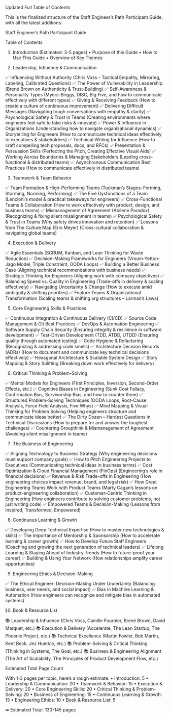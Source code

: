 Updated Full Table of Contents

This is the finalized structure of the Staff Engineer’s Path Participant Guide, with all the latest additions.

Staff Engineer’s Path Participant Guide

Table of Contents

1. Introduction (Estimated: 3-5 pages)
    •   Purpose of this Guide
    •   How to Use This Guide
    •   Overview of Key Themes

2. Leadership, Influence & Communication

✅ Influencing Without Authority (Chris Voss – Tactical Empathy, Mirroring, Labeling, Calibrated Questions)
✅ The Power of Vulnerability in Leadership (Brené Brown on Authenticity & Trust-Building)
✅ Self-Awareness & Personality Types (Myers-Briggs, DISC, Big Five, and how to communicate effectively with different types)
✅ Giving & Receiving Feedback (How to create a culture of continuous improvement)
✅ Delivering Difficult Messages (Navigating tough conversations with empathy & clarity)
✅ Psychological Safety & Trust in Teams (Creating environments where engineers feel safe to take risks & innovate)
✅ Power & Influence in Organizations (Understanding how to navigate organizational dynamics)
✅ Storytelling for Engineers (How to communicate technical ideas effectively to executives & stakeholders)
✅ Technical Writing for Influence (How to craft compelling tech proposals, docs, and RFCs)
✅ Presentation & Persuasion Skills (Perfecting the Pitch, Creating Effective Visual Aids)
✅ Working Across Boundaries & Managing Stakeholders (Leading cross-functional & distributed teams)
✅ Asynchronous Communication Best Practices (How to communicate effectively in distributed teams)


3. Teamwork & Team Behavior

✅ Team Formation & High-Performing Teams (Tuckman’s Stages: Forming, Storming, Norming, Performing)
✅ The Five Dysfunctions of a Team (Lencioni’s model & practical takeaways for engineers)
✅ Cross-Functional Teams & Collaboration (How to work effectively with product, design, and business teams)
✅ Mismanagement of Agreement (Abilene Paradox) (Recognizing & fixing silent misalignment in teams)
✅ Psychological Safety & Trust in Teams (Why safety drives innovation and retention)
✅ Lessons from The Culture Map (Erin Meyer) (Cross-cultural collaboration & navigating global teams)

4. Execution & Delivery

✅ Agile Essentials (SCRUM, Kanban, and Lean Thinking for Waste Reduction)
✅ Decision-Making Frameworks for Engineers (Vroom-Yetton-Jago Model, Triple Constraint, OODA Loops)
✅ Building a Better Business Case (Aligning technical recommendations with business needs)
✅ Strategic Thinking for Engineers (Aligning work with company objectives)
✅ Balancing Speed vs. Quality in Engineering (Trade-offs in delivery & scaling effectively)
✅ Navigating Uncertainty & Change (How to execute amid ambiguity & shifting priorities)
✅ Feature Teams & Organizational Transformation (Scaling teams & shifting org structures – Larman’s Laws)

5. Core Engineering Skills & Practices

✅ Continuous Integration & Continuous Delivery (CI/CD)
✅ Source Code Management & Git Best Practices
✅ DevOps & Automation Engineering
✅ Software Supply Chain Security (Ensuring integrity & resilience in software development)
✅ Test-Driven Development (TDD, ATDD, UTDD) (Ensuring quality through automated testing)
✅ Code Hygiene & Refactoring (Recognizing & addressing code smells)
✅ Architecture Decision Records (ADRs) (How to document and communicate key technical decisions effectively)
✅ Hexagonal Architecture & Scalable System Design
✅ Story Mapping & Story Splitting (Breaking down work effectively for delivery)

6. Critical Thinking & Problem-Solving

✅ Mental Models for Engineers (First Principles, Inversion, Second-Order Effects, etc.)
✅ Cognitive Biases in Engineering (Sunk Cost Fallacy, Confirmation Bias, Survivorship Bias, and how to counter them)
✅ Structured Problem-Solving Techniques (OODA Loops, Root-Cause Analysis, Force Field Analysis, Five Whys)
✅ Mind Mapping & Visual Thinking for Problem Solving (Helping engineers structure and communicate ideas better)
✅ The Dirty Dozen – Hardest Questions in Technical Discussions (How to prepare for and answer the toughest challenges)
✅ Countering Groupthink & Mismanagement of Agreement (Avoiding silent misalignment in teams)

7. The Business of Engineering

✅ Aligning Technology to Business Strategy (Why engineering decisions must support company goals)
✅ How to Pitch Engineering Projects to Executives (Communicating technical ideas in business terms)
✅ Cost Optimization & Cloud Financial Management (FinOps) (Engineering’s role in financial decisions)
✅ Revenue & Risk Trade-offs in Engineering (How engineering choices impact revenue, brand, and legal risk)
✅ How Great Engineering Teams Work with Product Teams (Marty Cagan’s lessons on product-engineering collaboration)
✅ Customer-Centric Thinking in Engineering (How engineers contribute to solving customer problems, not just writing code)
✅ Empowered Teams & Decision-Making (Lessons from Inspired, Transformed, Empowered)

8. Continuous Learning & Growth

✅ Developing Deep Technical Expertise (How to master new technologies & skills)
✅ The Importance of Mentorship & Sponsorship (How to accelerate learning & career growth)
✅ How to Develop Future Staff Engineers (Coaching and growing the next generation of technical leaders)
✅ Lifelong Learning & Staying Ahead of Industry Trends (How to future-proof your career)
✅ Building & Using Your Network (How relationships amplify career opportunities)

9. Engineering Ethics & Decision-Making

✅ The Ethical Engineer: Decision-Making Under Uncertainty (Balancing business, user needs, and social impact)
✅ Bias in Machine Learning & Automation (How engineers can recognize and mitigate bias in automated systems)

10. Book & Resource List

📚 Leadership & Influence (Chris Voss, Camille Fournier, Brené Brown, David Marquet, etc.)
📚 Execution & Delivery (Accelerate, The Lean Startup, The Phoenix Project, etc.)
📚 Technical Excellence (Martin Fowler, Bob Martin, Kent Beck, Jez Humble, etc.)
📚 Problem-Solving & Critical Thinking (Thinking in Systems, The Goal, etc.)
📚 Business & Engineering Alignment (The Art of Scalability, The Principles of Product Development Flow, etc.)

Estimated Total Page Count

With 1-3 pages per topic, here’s a rough estimate:
    •   Introduction: 5
    •   Leadership & Communication: 20
    •   Teamwork & Behavior: 15
    •   Execution & Delivery: 20
    •   Core Engineering Skills: 20
    •   Critical Thinking & Problem-Solving: 20
    •   Business of Engineering: 15
    •   Continuous Learning & Growth: 15
    •   Engineering Ethics: 10
    •   Book & Resource List: 5

➡ Estimated Total: 130-145 pages